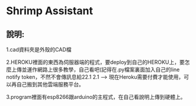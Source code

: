 # Shrimp Assistant

## 說明:
1.cad資料夾是外殼的CAD檔

2.HEROKU裡面的東西為伺服器端的程式，要deploy到自己的HEROKU上，要怎麼上傳並運作網路上很多教學，自己看吧(記得在.py檔案裏面加入自己的line notify token，不然不會傳訊息給22.1
2.1 --> 現在Heroku需要付費才能使用，可以再自己搬到其他雲端服務平台。

3.program裡面有esp8266跟arduino的主程式，在自己看說明上傳到硬體上。
